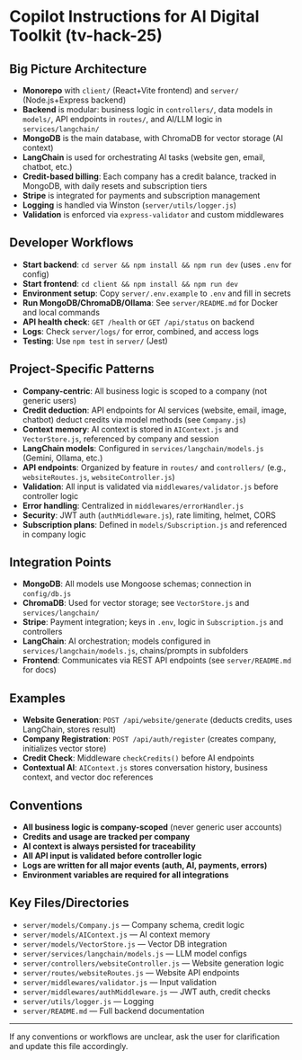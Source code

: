 # Copilot Instructions for AI Digital Toolkit (tv-hack-25)

## Big Picture Architecture

- **Monorepo** with `client/` (React+Vite frontend) and `server/` (Node.js+Express backend)
- **Backend** is modular: business logic in `controllers/`, data models in `models/`, API endpoints in `routes/`, and AI/LLM logic in `services/langchain/`
- **MongoDB** is the main database, with ChromaDB for vector storage (AI context)
- **LangChain** is used for orchestrating AI tasks (website gen, email, chatbot, etc.)
- **Credit-based billing**: Each company has a credit balance, tracked in MongoDB, with daily resets and subscription tiers
- **Stripe** is integrated for payments and subscription management
- **Logging** is handled via Winston (`server/utils/logger.js`)
- **Validation** is enforced via `express-validator` and custom middlewares

## Developer Workflows

- **Start backend**: `cd server && npm install && npm run dev` (uses `.env` for config)
- **Start frontend**: `cd client && npm install && npm run dev`
- **Environment setup**: Copy `server/.env.example` to `.env` and fill in secrets
- **Run MongoDB/ChromaDB/Ollama**: See `server/README.md` for Docker and local commands
- **API health check**: `GET /health` or `GET /api/status` on backend
- **Logs**: Check `server/logs/` for error, combined, and access logs
- **Testing**: Use `npm test` in `server/` (Jest)

## Project-Specific Patterns

- **Company-centric**: All business logic is scoped to a company (not generic users)
- **Credit deduction**: API endpoints for AI services (website, email, image, chatbot) deduct credits via model methods (see `Company.js`)
- **Context memory**: AI context is stored in `AIContext.js` and `VectorStore.js`, referenced by company and session
- **LangChain models**: Configured in `services/langchain/models.js` (Gemini, Ollama, etc.)
- **API endpoints**: Organized by feature in `routes/` and `controllers/` (e.g., `websiteRoutes.js`, `websiteController.js`)
- **Validation**: All input is validated via `middlewares/validator.js` before controller logic
- **Error handling**: Centralized in `middlewares/errorHandler.js`
- **Security**: JWT auth (`authMiddleware.js`), rate limiting, helmet, CORS
- **Subscription plans**: Defined in `models/Subscription.js` and referenced in company logic

## Integration Points

- **MongoDB**: All models use Mongoose schemas; connection in `config/db.js`
- **ChromaDB**: Used for vector storage; see `VectorStore.js` and `services/langchain/`
- **Stripe**: Payment integration; keys in `.env`, logic in `Subscription.js` and controllers
- **LangChain**: AI orchestration; models configured in `services/langchain/models.js`, chains/prompts in subfolders
- **Frontend**: Communicates via REST API endpoints (see `server/README.md` for docs)

## Examples

- **Website Generation**: `POST /api/website/generate` (deducts credits, uses LangChain, stores result)
- **Company Registration**: `POST /api/auth/register` (creates company, initializes vector store)
- **Credit Check**: Middleware `checkCredits()` before AI endpoints
- **Contextual AI**: `AIContext.js` stores conversation history, business context, and vector doc references

## Conventions

- **All business logic is company-scoped** (never generic user accounts)
- **Credits and usage are tracked per company**
- **AI context is always persisted for traceability**
- **All API input is validated before controller logic**
- **Logs are written for all major events (auth, AI, payments, errors)**
- **Environment variables are required for all integrations**

## Key Files/Directories

- `server/models/Company.js` — Company schema, credit logic
- `server/models/AIContext.js` — AI context memory
- `server/models/VectorStore.js` — Vector DB integration
- `server/services/langchain/models.js` — LLM model configs
- `server/controllers/websiteController.js` — Website generation logic
- `server/routes/websiteRoutes.js` — Website API endpoints
- `server/middlewares/validator.js` — Input validation
- `server/middlewares/authMiddleware.js` — JWT auth, credit checks
- `server/utils/logger.js` — Logging
- `server/README.md` — Full backend documentation

---

If any conventions or workflows are unclear, ask the user for clarification and update this file accordingly.

